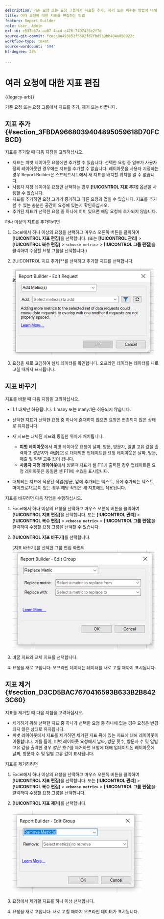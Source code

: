 ```yaml
---
description: 기존 요청 또는 요청 그룹에서 지표를 추가, 제거 또는 바꾸는 방법에 대해 알아봅니다.
title: 여러 요청에 대한 지표를 편집하는 방법
feature: Report Builder
role: User, Admin
exl-id: e537b67a-aa07-4acd-a476-7497426e2f7d
source-git-commit: fcecc8a493852f5682fd7fbd5b9bb484a850922c
workflow-type: tm+mt
source-wordcount: '594'
ht-degree: 28%

---
```


# 여러 요청에 대한 지표 편집

{{legacy-arb}}

기존 요청 또는 요청 그룹에서 지표를 추가, 제거 또는 바꿉니다.

## 지표 추가 {#section_3FBDA9668039404895059618D70FCBCD}

지표를 추가할 때 다음 지침을 고려하십시오.

* 지표는 피벗 레이아웃 요청에만 추가할 수 있습니다.
선택한 요청 중 일부가 사용자 정의 레이아웃인 경우에는 지표를 추가할 수 없습니다. 레이아웃을 사용자 지정하는 경우 Report Builder은 스프레드시트에서 새 지표를 배치할 위치를 알 수 없습니다.
* 사용자 지정 레이아웃 요청만 선택하는 경우 **[!UICONTROL 지표 추가]** 옵션을 사용할 수 없습니다.
* 지표를 추가하면 요청 크기가 증가하고 다른 요청과 겹칠 수 있습니다. 지표를 추가할 수 있는 충분한 공간이 요청에 있는지 확인하십시오.
* 추가된 지표가 선택한 요청 중 하나에 이미 있으면 해당 요청에 추가되지 않습니다.

하나 이상의 지표를 추가하려면

1. Excel에서 하나 이상의 요청을 선택하고 마우스 오른쪽 버튼을 클릭하여 **[!UICONTROL 지표 편집]**&#x200B;을 선택합니다. (또는 **[!UICONTROL 관리]** > **[!UICONTROL 복수 편집]** > `<choose metric>` > **[!UICONTROL 그룹 편집]**&#x200B;을 클릭하여 수정할 요청 그룹을 선택합니다.)
1. [!UICONTROL 지표 추가]**를 선택하고 추가할 지표를 선택합니다.

   ![요청 편집, 지표 추가 옵션을 선택한 스크린샷을 보여 줍니다.](assets/add_metric.png)

1. 요청을 새로 고침하여 실제 데이터를 확인합니다. 오프라인 데이터는 데이터를 새로 고칠 때까지 표시됩니다.

## 지표 바꾸기

지표를 바꿀 때 다음 지침을 고려하십시오.

* 1:1 대체만 허용됩니다. 1:many 또는 many:1은 허용되지 않습니다.
* 선택한 지표가 선택한 요청 중 하나에 존재하지 않으면 요청은 변경되지 않은 상태로 유지됩니다.
* 새 지표는 대체된 지표와 동일한 위치에 배치됩니다.

   * **피벗 레이아웃**&#x200B;에서 피벗 레이아웃 요청이 날짜, 방문, 방문자, 일별 고유 값을 출력하고 *방문자*&#x200B;가 *매출*(으)로 대체되면 업데이트된 요청 레이아웃은 날짜, 방문, 매출 및 일별 고유 값이 됩니다.
   * **사용자 지정 레이아웃**&#x200B;에서 *방문자* 지표가 셀 F11에 출력된 경우 업데이트된 요청 레이아웃은 동일한 셀 F11에 *수입*&#x200B;을 표시합니다.

* 대체되는 지표에 적용된 작업(평균, 앞에 추가되는 텍스트, 뒤에 추가되는 텍스트, 마이크로차트)이 있는 경우 해당 작업은 새 지표에도 적용됩니다.

지표를 바꾸려면 다음 작업을 수행하십시오.

1. Excel에서 하나 이상의 요청을 선택하고 마우스 오른쪽 버튼을 클릭하여 **[!UICONTROL 지표 편집]**&#x200B;을 선택합니다. 또는 **[!UICONTROL 관리]** > **[!UICONTROL 복수 편집]** > **`<choose metric>`** > **[!UICONTROL 그룹 편집]**&#x200B;을 클릭하여 수정할 요청 그룹을 선택할 수 있습니다.

1. **[!UICONTROL 지표 바꾸기]**&#x200B;를 선택합니다.

   [지표 바꾸기]를 선택한 그룹 편집 화면의 ![스크린샷입니다.](assets/replace_metric.png)

1. 바꿀 지표와 교체 지표를 선택합니다.
1. 요청을 새로 고칩니다. 오프라인 데이터는 데이터를 새로 고칠 때까지 표시됩니다.

## 지표 제거 {#section_D3CD5BAC7670416593B633B2B8423C60}

지표를 제거할 때 다음 지침을 고려하십시오.

* 제거하기 위해 선택한 지표 중 하나가 선택한 요청 중 하나에 없는 경우 요청은 변경되지 않은 상태로 유지됩니다.
* 피벗 레이아웃에서 지표를 제거하면 제거된 지표 뒤에 있는 지표에 대해 레이아웃이 이동합니다. 예를 들어, 피벗 레이아웃 요청에서 날짜, 방문 횟수, 방문자 수 및 일별 고유 값을 출력한 경우 *방문 횟수*&#x200B;를 제거하면 요청에 대해 업데이트된 레이아웃에 날짜, 방문자 수 및 일별 고유 값이 표시됩니다.

지표를 제거하려면

1. Excel에서 하나 이상의 요청을 선택하고 마우스 오른쪽 버튼을 클릭하여 **[!UICONTROL 지표 편집]**&#x200B;을 선택합니다. 또는 **[!UICONTROL 관리]** > **[!UICONTROL 복수 편집]** > **`<choose metric>`** > **[!UICONTROL 그룹 편집]**&#x200B;을 클릭하여 수정할 요청 그룹을 선택합니다.

1. **[!UICONTROL 지표 제거]**&#x200B;를 선택합니다.

   ![그룹 편집 및 지표 제거 옵션이 선택된 스크린샷입니다.](assets/remove_metric.png)

1. 요청에서 제거할 지표를 하나 이상 선택합니다.
1. 요청을 새로 고칩니다. 새로 고칠 때까지 오프라인 데이터가 표시됩니다.
